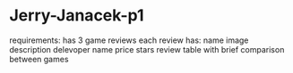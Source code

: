 # Jerry-Janacek-p1
requirements:
has 3 game reviews
each review has:
    name
    image
    description
    delevoper name
    price
    stars
    review
table with brief comparison between games